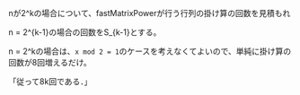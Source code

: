 nが2^kの場合について、fastMatrixPowerが行う行列の掛け算の回数を見積もれ

n = 2^{k-1}の場合の回数をS_{k-1}とする。

n = 2^kの場合は、`x mod 2 = 1`のケースを考えなくてよいので、単純に掛け算の回数が8回増えるだけ。

「従って8k回である．」
